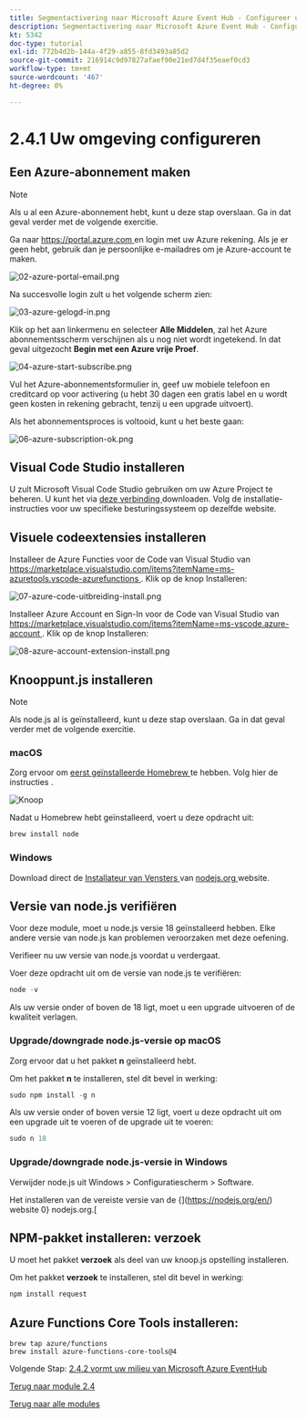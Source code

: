 ```yaml
---
title: Segmentactivering naar Microsoft Azure Event Hub - Configureer uw Microsoft Azure-omgeving
description: Segmentactivering naar Microsoft Azure Event Hub - Configureer uw Microsoft Azure-omgeving
kt: 5342
doc-type: tutorial
exl-id: 772b4d2b-144a-4f29-a855-8fd3493a85d2
source-git-commit: 216914c9d97827afaef90e21ed7d4f35eaef0cd3
workflow-type: tm+mt
source-wordcount: '467'
ht-degree: 0%

---
```


# 2.4.1 Uw omgeving configureren

## Een Azure-abonnement maken

>[!NOTE]
>
>Als u al een Azure-abonnement hebt, kunt u deze stap overslaan. Ga in dat geval verder met de volgende exercitie.

Ga naar [ https://portal.azure.com ](https://portal.azure.com) en login met uw Azure rekening. Als je er geen hebt, gebruik dan je persoonlijke e-mailadres om je Azure-account te maken.

![ 02-azure-portal-email.png ](./images/02azureportalemail.png)

Na succesvolle login zult u het volgende scherm zien:

![ 03-azure-gelogd-in.png ](./images/03azureloggedin.png)

Klik op het aan linkermenu en selecteer **Alle Middelen**, zal het Azure abonnementsscherm verschijnen als u nog niet wordt ingetekend. In dat geval uitgezocht **Begin met een Azure vrije Proef**.

![ 04-azure-start-subscribe.png ](./images/04azurestartsubscribe.png)

Vul het Azure-abonnementsformulier in, geef uw mobiele telefoon en creditcard op voor activering (u hebt 30 dagen een gratis label en u wordt geen kosten in rekening gebracht, tenzij u een upgrade uitvoert).

Als het abonnementsproces is voltooid, kunt u het beste gaan:

![ 06-azure-subscription-ok.png ](./images/06azuresubscriptionok.png)

## Visual Code Studio installeren

U zult Microsoft Visual Code Studio gebruiken om uw Azure Project te beheren. U kunt het via [ deze verbinding ](https://code.visualstudio.com/download) downloaden. Volg de installatie-instructies voor uw specifieke besturingssysteem op dezelfde website.

## Visuele codeextensies installeren

Installeer de Azure Functies voor de Code van Visual Studio van [ https://marketplace.visualstudio.com/items?itemName=ms-azuretools.vscode-azurefunctions ](https://marketplace.visualstudio.com/items?itemName=ms-azuretools.vscode-azurefunctions). Klik op de knop Installeren:

![ 07-azure-code-uitbreiding-install.png ](./images/07azurecodeextensioninstall.png)

Installeer Azure Account en Sign-In voor de Code van Visual Studio van [ https://marketplace.visualstudio.com/items?itemName=ms-vscode.azure-account ](https://marketplace.visualstudio.com/items?itemName=ms-vscode.azure-account). Klik op de knop Installeren:

![ 08-azure-account-extension-install.png ](./images/08azureaccountextensioninstall.png)

## Knooppunt.js installeren

>[!NOTE]
>
>Als node.js al is geïnstalleerd, kunt u deze stap overslaan. Ga in dat geval verder met de volgende exercitie.

### macOS

Zorg ervoor om [ eerst geïnstalleerde Homebrew ](https://brew.sh/) te hebben. Volg hier de instructies [ ](https://brew.sh/).

![ Knoop ](./images/brew.png)

Nadat u Homebrew hebt geïnstalleerd, voert u deze opdracht uit:

```javascript
brew install node
```

### Windows

Download direct de [ Installateur van Vensters ](https://nodejs.org/en/#home-downloadhead) van [ nodejs.org ](https://nodejs.org/en/) website.

## Versie van node.js verifiëren

Voor deze module, moet u node.js versie 18 geïnstalleerd hebben. Elke andere versie van node.js kan problemen veroorzaken met deze oefening.

Verifieer nu uw versie van node.js voordat u verdergaat.

Voer deze opdracht uit om de versie van node.js te verifiëren:

```javascript
node -v
```

Als uw versie onder of boven de 18 ligt, moet u een upgrade uitvoeren of de kwaliteit verlagen.

### Upgrade/downgrade node.js-versie op macOS

Zorg ervoor dat u het pakket **n** geïnstalleerd hebt.

Om het pakket **n** te installeren, stel dit bevel in werking:

```javascript
sudo npm install -g n
```

Als uw versie onder of boven versie 12 ligt, voert u deze opdracht uit om een upgrade uit te voeren of de upgrade uit te voeren:

```javascript
sudo n 18
```

### Upgrade/downgrade node.js-versie in Windows

Verwijder node.js uit Windows > Configuratiescherm > Software.

Het installeren van de vereiste versie van de {](https://nodejs.org/en/) website 0} nodejs.org.[

## NPM-pakket installeren: verzoek

U moet het pakket **verzoek** als deel van uw knoop.js opstelling installeren.

Om het pakket **verzoek** te installeren, stel dit bevel in werking:

```javascript
npm install request
```

## Azure Functions Core Tools installeren:

```
brew tap azure/functions
brew install azure-functions-core-tools@4
```

Volgende Stap: [ 2.4.2 vormt uw milieu van Microsoft Azure EventHub ](./ex2.md)

[Terug naar module 2.4](./segment-activation-microsoft-azure-eventhub.md)

[Terug naar alle modules](./../../../overview.md)
